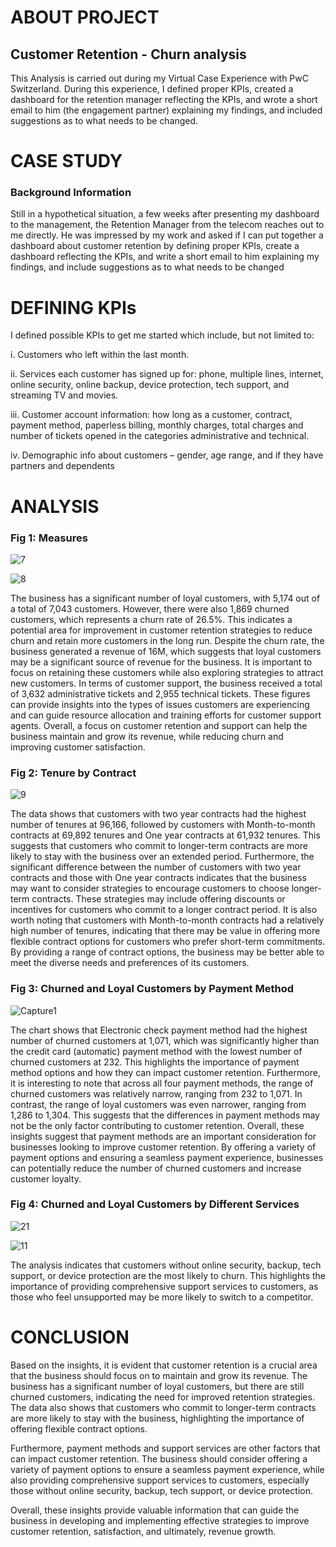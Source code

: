 # ABOUT PROJECT

## Customer Retention - Churn analysis

This Analysis is carried out during my Virtual Case Experience with PwC Switzerland. During this experience, I defined proper KPIs, created a dashboard for the retention manager reflecting the KPIs, and wrote a short email to him (the engagement partner) explaining my findings, and included suggestions as to what needs to be changed.


# CASE STUDY

### Background Information
Still in a hypothetical situation, a few weeks after presenting my dashboard to the management, the Retention Manager from the telecom reaches out to me directly. He was impressed by my work and asked if I can put together a dashboard about customer retention by defining proper KPIs, create a dashboard reflecting the KPIs, and write a short email to him explaining my findings, and include suggestions as to what needs to be changed


# DEFINING KPIs

I defined possible KPIs to get me started which include, but not limited to:

i. Customers who left within the last month.

ii. Services each customer has signed up for: phone, multiple lines, internet, online security, online backup, device protection, tech support, and streaming TV and movies. 

iii. Customer account information: how long as a customer, contract, payment method, paperless billing, monthly charges, total charges and number of tickets opened in the categories administrative and technical. 

iv. Demographic info about customers – gender, age range, and if they have partners and dependents


# ANALYSIS
### Fig 1: Measures

![7](https://user-images.githubusercontent.com/127628021/227251787-ab1c6556-8ec8-4d9a-bc2e-56a98a373c4b.png)

![8](https://user-images.githubusercontent.com/127628021/227251843-d1542d17-6225-4af9-b941-2966cb481608.png)

The business has a significant number of loyal customers, with 5,174 out of a total of 7,043 customers. However, there were also 1,869 churned customers, which represents a churn rate of 26.5%. This indicates a potential area for improvement in customer retention strategies to reduce churn and retain more customers in the long run.
Despite the churn rate, the business generated a revenue of 16M, which suggests that loyal customers may be a significant source of revenue for the business. It is important to focus on retaining these customers while also exploring strategies to attract new customers.
In terms of customer support, the business received a total of 3,632 administrative tickets and 2,955 technical tickets. These figures can provide insights into the types of issues customers are experiencing and can guide resource allocation and training efforts for customer support agents.
Overall, a focus on customer retention and support can help the business maintain and grow its revenue, while reducing churn and improving customer satisfaction.

### Fig 2: Tenure by Contract

![9](https://user-images.githubusercontent.com/127628021/227252424-92bcecb4-c98c-458b-a2d7-acd0cebfa5a7.png)

The data shows that customers with two year contracts had the highest number of tenures at 96,166, followed by customers with Month-to-month contracts at 69,892 tenures and One year contracts at 61,932 tenures. This suggests that customers who commit to longer-term contracts are more likely to stay with the business over an extended period.
Furthermore, the significant difference between the number of customers with two year contracts and those with One year contracts indicates that the business may want to consider strategies to encourage customers to choose longer-term contracts. These strategies may include offering discounts or incentives for customers who commit to a longer contract period.
It is also worth noting that customers with Month-to-month contracts had a relatively high number of tenures, indicating that there may be value in offering more flexible contract options for customers who prefer short-term commitments. By providing a range of contract options, the business may be better able to meet the diverse needs and preferences of its customers.

### Fig 3: Churned and Loyal Customers by Payment Method

![Capture1](https://user-images.githubusercontent.com/127628021/227252872-008b1e8d-b182-4a00-819e-b7cc08bc6899.png)

The chart shows that Electronic check payment method had the highest number of churned customers at 1,071, which was significantly higher than the credit card (automatic) payment method with the lowest number of churned customers at 232. This highlights the importance of payment method options and how they can impact customer retention.
Furthermore, it is interesting to note that across all four payment methods, the range of churned customers was relatively narrow, ranging from 232 to 1,071. In contrast, the range of loyal customers was even narrower, ranging from 1,286 to 1,304. This suggests that the differences in payment methods may not be the only factor contributing to customer retention.
Overall, these insights suggest that payment methods are an important consideration for businesses looking to improve customer retention. By offering a variety of payment options and ensuring a seamless payment experience, businesses can potentially reduce the number of churned customers and increase customer loyalty.

### Fig 4: Churned and Loyal Customers by Different Services

![21](https://user-images.githubusercontent.com/127628021/227253584-bf1e23cb-5020-48aa-a944-fbd081840848.png)

![11](https://user-images.githubusercontent.com/127628021/227253638-890ddb57-8b1a-4a4d-b7d4-ac8bc34b716e.png)

The analysis indicates that customers without online security, backup, tech support, or device protection are the most likely to churn. This highlights the importance of providing comprehensive support services to customers, as those who feel unsupported may be more likely to switch to a competitor.


# CONCLUSION

Based on the insights, it is evident that customer retention is a crucial area that the business should focus on to maintain and grow its revenue. The business has a significant number of loyal customers, but there are still churned customers, indicating the need for improved retention strategies. The data also shows that customers who commit to longer-term contracts are more likely to stay with the business, highlighting the importance of offering flexible contract options.

Furthermore, payment methods and support services are other factors that can impact customer retention. The business should consider offering a variety of payment options to ensure a seamless payment experience, while also providing comprehensive support services to customers, especially those without online security, backup, tech support, or device protection.

Overall, these insights provide valuable information that can guide the business in developing and implementing effective strategies to improve customer retention, satisfaction, and ultimately, revenue growth.


